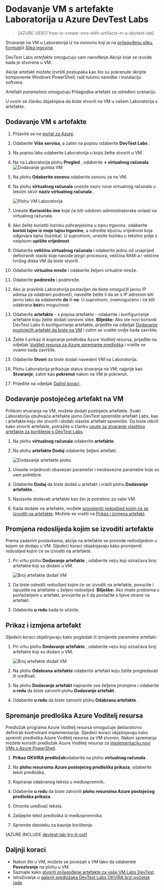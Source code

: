 <properties
    pageTitle="Dodavanje VM s artefakte Laboratorija u Azure DevTest Labs | Microsoft Azure"
    description="Saznajte kako dodati VM s artefakte u Azure DevTest Labs"
    services="devtest-lab,virtual-machines"
    documentationCenter="na"
    authors="tomarcher"
    manager="douge"
    editor=""/>

<tags
    ms.service="devtest-lab"
    ms.workload="na"
    ms.tgt_pltfrm="na"
    ms.devlang="na"
    ms.topic="article"
    ms.date="08/30/2016"
    ms.author="tarcher"/>

# <a name="add-a-vm-with-artifacts-to-a-lab-in-azure-devtest-labs"></a>Dodavanje VM s artefakte Laboratorija u Azure DevTest Labs

> [AZURE.VIDEO how-to-create-vms-with-artifacts-in-a-devtest-lab]

Stvaranje na VM u Laboratorija iz na *osnovnu* koji je na [prilagođenu sliku](./devtest-lab-create-template.md), [formule](./devtest-lab-manage-formulas.md)ili [Slika trgovine](./devtest-lab-configure-marketplace-images.md).

DevTest Labs *artefakte* omogućuju vam navođenje *Akcije* koje se izvode kada je stvorena u VM. 

Akcije artefakt možete izvršiti postupaka kao što su pokrenute skripte komponente Windows PowerShell, radi tulumu naredbe i instalaciju softvera. 

Artefakt *parametara* omogućuju Prilagodba artefakt za određeni scenariju.

U ovom se članku objašnjava da biste stvorili na VM u vašem Laboratorija s artefakte.

## <a name="add-a-vm-with-artifacts"></a>Dodavanje VM s artefakte

1. Prijavite se na [portal za Azure](http://go.microsoft.com/fwlink/p/?LinkID=525040).

1. Odaberite **Više servisa**, a zatim na popisu odaberite **DevTest Labs** .

1. Na popisu labs odaberite Laboratorija u kojoj želite stvoriti u VM.  

1. Na na Laboratorija plohu **Pregled** , odaberite **+ virtualnog računala**.  
    ![Dodavanje gumba VM](./media/devtest-lab-add-vm-with-artifacts/devtestlab-home-blade-add-vm.png)

1. Na plohu **Odaberite osnovu** odaberite osnovu za na VM.

1. Na plohu **virtualnog računala** unesite naziv nove virtualnog računala u tekstni okvir **naziv virtualnog računala** .

    ![Plohu VM Laboratorija](./media/devtest-lab-add-vm-with-artifacts/devtestlab-lab-vm-blade.png)

1. Unesite **Korisničko ime** koje će biti odobren administratorske ovlasti na virtualnog računala.  

1. Ako želite koristiti lozinku pohranjenima u *tajnu trgovine*, odaberite **koristi tajne iz moje tajnu trgovine**, a odredite ključnu vrijednost koja odgovara tajna (lozinka). U suprotnom, unesite lozinku u tekstno polje s natpisom **upišite vrijednost**.
 
1. Odaberite **veličinu virtualnog računala** i odaberite jednu od unaprijed definiranih stavki koje navode jezgri procesora, veličina RAM-a i veličine tvrdog diska VM da biste stvorili.

1. Odaberite **virtualne mreže** i odaberite željeni virtualne mreže.

1. Odaberite **podmreže** i podmreže.

1. Ako je pravilnik Laboratorija postavljen da biste omogućili javnu IP adresa za odabrani podmreži, navedite želite li da se s IP adresom biti javno tako da odaberete **da** ili **ne**. U suprotnom, onemogućeno i će biti odabrana **bez**tu mogućnost. 

1. Odaberite **artefakte** - s popisa artefakte - odaberite i konfiguriranje artefakte koju želite dodati osnovni slike. 
**Bilješke:** Ako ste novi korisnik DevTest Labs ili konfiguriranje artefakte, prijeđite na odjeljak [Dodavanje postojećih artefakt da biste na VM](#add-an-existing-artifact-to-a-vm) i zatim se vratite ovdje kada završite.

1. Želite li prikaz ili kopiranje predloška Azure Voditelj resursa, prijeđite na odjeljak [Voditelj resursa za Azure spremanje predloška](#save-arm-template) i vratite se ovamo kada završite.

1. Odaberite **Stvori** da biste dodali navedeni VM na Laboratorija.

1. Plohu Laboratorija prikazuje status stvaranja na VM; najprije kao **Stvaranje**, zatim kao **pokrenut** nakon na VM je pokrenut.

1. Prijeđite na odjeljak [Daljnji koraci](#next-steps) . 

## <a name="add-an-existing-artifact-to-a-vm"></a>Dodavanje postojećeg artefakt na VM

Prilikom stvaranja na VM, možete dodati postojeće artefakte. Svaki Laboratorija obuhvaća artefakte javno DevTest spremište artefakt Labs, kao i artefakte koju ste stvorili i dodati vlastite artefakt spremište.
Da biste otkrili kako stvoriti artefakte, potražite u članku [upute za stvaranje vlastitog artefakte za korištenje s DevTest Labs](devtest-lab-artifact-author.md).

1. Na plohu **virtualnog računala** odaberite **artefakte**. 

1. Na plohu **artefakte Dodaj** odaberite željeni artefakt.  

    ![Dodavanje artefakte plohu](./media/devtest-lab-add-vm-with-artifacts/devtestlab-add-artifact-blade.png)

1. Unesite vrijednosti obavezan parametar i neobavezne parametre koje su vam potrebne.  

1. Odaberite **Dodaj** da biste dodali u artefakt i vratili plohu **Dodavanje artefakte** .

1. Nastavite dodavati artefakte kao što je potrebno za vaše VM.

1. Kada dodate na artefakte, možete [promijeniti redoslijed kojim će se izvoditi na artefakte](#change-the-order-in-which-artifacts-are-run). Možete se vratiti na [Prikaz i izmjena artefakt](#view-or-modify-an-artifact).

## <a name="change-the-order-in-which-artifacts-are-run"></a>Promjena redoslijeda kojim se izvoditi artefakte

Prema zadanim postavkama, akcije na artefakte se provode redoslijedom u kojem se dodaju u VM. Sljedeći koraci objašnjavaju kako promijeniti redoslijed kojim će se izvoditi na artefakte.

1. Pri vrhu plohu **Dodavanje artefakte** , odaberite vezu koji označava broj artefakte koji su dodani u VM.

    ![Broj artefakte dodali VM](./media/devtest-lab-add-vm-with-artifacts/devtestlab-add-artifacts-blade-selected-artifacts.png)

1. Da biste odredili redoslijed kojim će se izvoditi na artefakte, povucite i ispustite na artefakte u željeni redoslijed. **Bilješke:** Ako imate problema s povlačenjem u artefakt, provjerite je li da povlačite s lijeve strane na artefakt. 

1. Odaberite **u redu** kada to učinite.  

## <a name="view-or-modify-an-artifact"></a>Prikaz i izmjena artefakt

Sljedeći koraci objašnjavaju kako pogledati ili izmijenite parametre artefakt:

1. Pri vrhu plohu **Dodavanje artefakte** , odaberite vezu koji označava broj artefakte koji su dodani u VM.

    ![Broj artefakte dodali VM](./media/devtest-lab-add-vm-with-artifacts/devtestlab-add-artifacts-blade-selected-artifacts.png)

1. Na plohu **Odabrana artefakte** odaberite artefakt koju želite pregledavati ili uređivati.  

1. Na plohu **Dodavanje artefakt** napravite sve željene promjene i odaberite **u redu** da biste zatvorili plohu **Dodavanje artefakt** .

1. Odaberite **u redu** da biste zatvorili plohu **Odabrana artefakte** .

## <a name="save-azure-resource-manager-template"></a>Spremanje predloška Azure Voditelj resursa

Predložak programa Azure Voditelj resursa omogućuje deklarativno definirati kontrolirani implementacije. Sljedeći koraci objašnjavaju kako spremiti predloška Azure Voditelj resursa za VM stvoren.
Nakon spremanja možete koristiti predložak Azure Voditelj resursa za [implementaciju novi VMs s Azure PowerShell](../azure-resource-manager/resource-group-overview.md#template-deployment).

1. **Prikaz OKVIRA predložak**odaberite na plohu **virtualnog računala** .

1. Na **plohu resursima Azure postojećeg predloška prikaza**, odaberite tekst predloška.

1. Kopiranje odabranog teksta u međuspremnik.

1. Odaberite **u redu** da biste zatvorili **plohu resursima Azure postojećeg predloška prikaza**.

1. Otvorite uređivač teksta.

1. Zalijepite tekst predloška iz međuspremnika.

1. Spremite datoteku za kasnije korištenje.

[AZURE.INCLUDE [devtest-lab-try-it-out](../../includes/devtest-lab-try-it-out.md)]

## <a name="next-steps"></a>Daljnji koraci

- Nakon što u VM, možete se povezati s VM tako da odaberete **Povezivanje** na plohu u VM.
- Saznajte kako [stvoriti prilagođene artefakte za vaše VM Labs DevTest](devtest-lab-artifact-author.md).
- Istraživanje u [galeriji predložaka DevTest Labs OKVIRA brzi početak rada](https://github.com/Azure/azure-devtestlab/tree/master/ARMTemplates)
